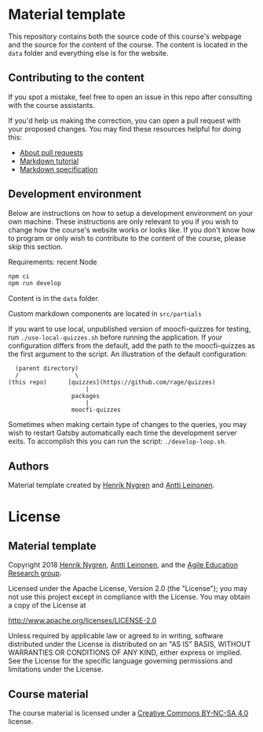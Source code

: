 # Material template

This repository contains both the source code of this course's webpage and the source for the content of the course. The content is located in the `data` folder and everything else is for the website.

## Contributing to the content

If you spot a mistake, feel free to open an issue in this repo after consulting with the course assistants.

If you'd help us making the correction, you can open a pull request with your proposed changes. You may find these resources helpful for doing this:

* [About pull requests](https://help.github.com/en/github/collaborating-with-issues-and-pull-requests/about-pull-requests)
* [Markdown tutorial](https://commonmark.org/help/tutorial/)
* [Markdown specification](https://spec.commonmark.org/current/)

## Development environment

Below are instructions on how to setup a development environment on your own machine. These instructions are only relevant to you if you wish to change how the course's website works or looks like. If you don't know how to program or only wish to contribute to the content of the course, please skip this section.

Requirements: recent Node

```sh
npm ci
npm run develop
```

Content is in the `data` folder.

Custom markdown components are located in `src/partials`

If you want to use local, unpublished version of moocfi-quizzes for testing, run `./use-local-quizzes.sh` before running the application.
If your configuration differs from the default, add the path to the moocfi-quizzes as the first argument to the script.
An illustration of the default configuration:

```
  (parent directory)
  /                \ 
(this repo)      [quizzes](https://github.com/rage/quizzes)
                      |
                  packages
                      |
                  moocfi-quizzes
```

Sometimes when making certain type of changes to the queries, you may wish to restart Gatsby automatically each time the development server exits. To accomplish this you can run the script: `./develop-loop.sh`.

## Authors

Material template created by [Henrik Nygren](https://github.com/nygrenh) and [Antti Leinonen](https://github.com/Redande).

# License

## Material template

Copyright 2018 [Henrik Nygren](https://github.com/nygrenh), [Antti Leinonen](https://github.com/Redande), and the [Agile Education Research group](https://www.helsinki.fi/en/researchgroups/data-driven-education).

Licensed under the Apache License, Version 2.0 (the "License"); you may not use this project except in compliance with the License. You may obtain a copy of the License at

http://www.apache.org/licenses/LICENSE-2.0

Unless required by applicable law or agreed to in writing, software distributed under the License is distributed on an "AS IS" BASIS, WITHOUT WARRANTIES OR CONDITIONS OF ANY KIND, either express or implied. See the License for the specific language governing permissions and limitations under the License.

## Course material

The course material is licensed under a [Creative Commons BY-NC-SA 4.0](https://creativecommons.org/licenses/by-nc-sa/4.0/deed) license.
